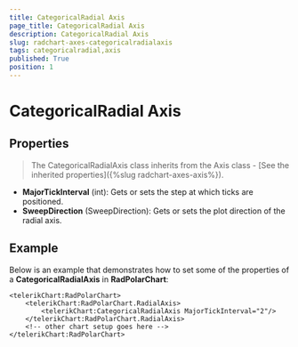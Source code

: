 ```yaml
---
title: CategoricalRadial Axis
page_title: CategoricalRadial Axis
description: CategoricalRadial Axis
slug: radchart-axes-categoricalradialaxis
tags: categoricalradial,axis
published: True
position: 1
---
```


# CategoricalRadial Axis



## Properties

>The CategoricalRadialAxis class inherits from the Axis class -
[See the inherited properties]({%slug radchart-axes-axis%}).

* **MajorTickInterval** (int): Gets or sets the step at which ticks are positioned.
* **SweepDirection** (SweepDirection): Gets or sets the plot direction of the radial axis.

## Example

Below is an example that demonstrates how to set some of the properties of a **CategoricalRadialAxis** in **RadPolarChart**:

	<telerikChart:RadPolarChart>
		<telerikChart:RadPolarChart.RadialAxis>
			<telerikChart:CategoricalRadialAxis MajorTickInterval="2"/>
		</telerikChart:RadPolarChart.RadialAxis>
		<!-- other chart setup goes here -->
	</telerikChart:RadPolarChart>